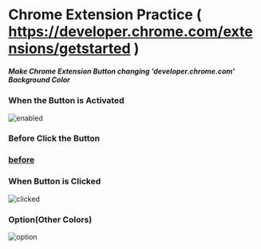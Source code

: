 Chrome Extension Practice ( https://developer.chrome.com/extensions/getstarted )
==================================================================================
##### Make Chrome Extension Button changing 'developer.chrome.com' Background Color

### When the Button is Activated
![enabled](https://user-images.githubusercontent.com/21987690/90772142-34fa2c00-e32f-11ea-9fc0-a4b1efcf5c0e.JPG)

### Before Click the Button

### [before](https://user-images.githubusercontent.com/21987690/90772155-39bee000-e32f-11ea-8fec-b7e14a2fd574.JPG)

### When Button is Clicked

![clicked](https://user-images.githubusercontent.com/21987690/90772171-3deafd80-e32f-11ea-9353-c9f1b834a1c6.JPG)

### Option(Other Colors)

![option](https://user-images.githubusercontent.com/21987690/90772181-42171b00-e32f-11ea-995e-addae2b391d5.JPG)
